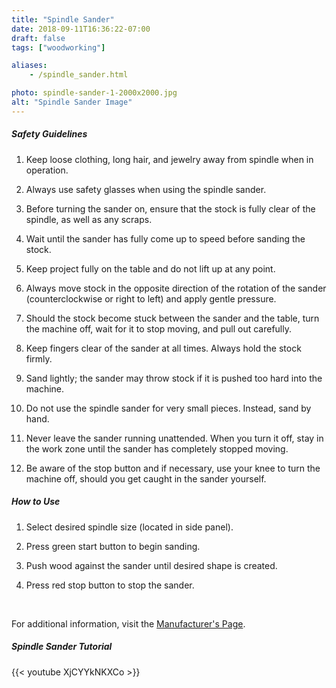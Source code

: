 ```yaml
---
title: "Spindle Sander"
date: 2018-09-11T16:36:22-07:00
draft: false
tags: ["woodworking"]

aliases:
    - /spindle_sander.html

photo: spindle-sander-1-2000x2000.jpg
alt: "Spindle Sander Image"
---
```


##### Safety Guidelines
1. Keep loose clothing, long hair, and jewelry away from spindle when in operation.

2. Always use safety glasses when using the spindle sander.

3. Before turning the sander on, ensure that the stock is fully clear of the spindle, as well as any scraps.

4. Wait until the sander has fully come up to speed before sanding the stock.

5. Keep project fully on the table and do not lift up at any point.

6. Always move stock in the opposite direction of the rotation of the sander (counterclockwise or right to left) and apply gentle pressure.

7. Should the stock become stuck between the sander and the table, turn the machine off, wait for it to stop moving, and pull out carefully.

8. Keep fingers clear of the sander at all times. Always hold the stock firmly.

9. Sand lightly; the sander may throw stock if it is pushed too hard into the machine.

10. Do not use the spindle sander for very small pieces. Instead, sand by hand.

11. Never leave the sander running unattended. When you turn it off, stay in the work zone until the sander has completely stopped moving.

12. Be aware of the stop button and if necessary, use your knee to turn the machine off, should you get caught in the sander yourself.

##### How to Use
1. Select desired spindle size (located in side panel).

2. Press green start button to begin sanding.

3. Push wood against the sander until desired shape is created.

4. Press red stop button to stop the sander.

<br/>

For additional information, visit the [Manufacturer's Page](https://www.jettools.com/us/en/p/joss-s-floor-model-oscillating-spindle-sander-1hp-1ph-115v/723950).


##### Spindle Sander Tutorial
{{< youtube XjCYYkNKXCo >}}

